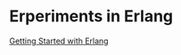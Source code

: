 # Erperiments in Erlang

[Getting Started with Erlang](https://www.erlang.org/doc/getting_started/seq_prog#tuples)
